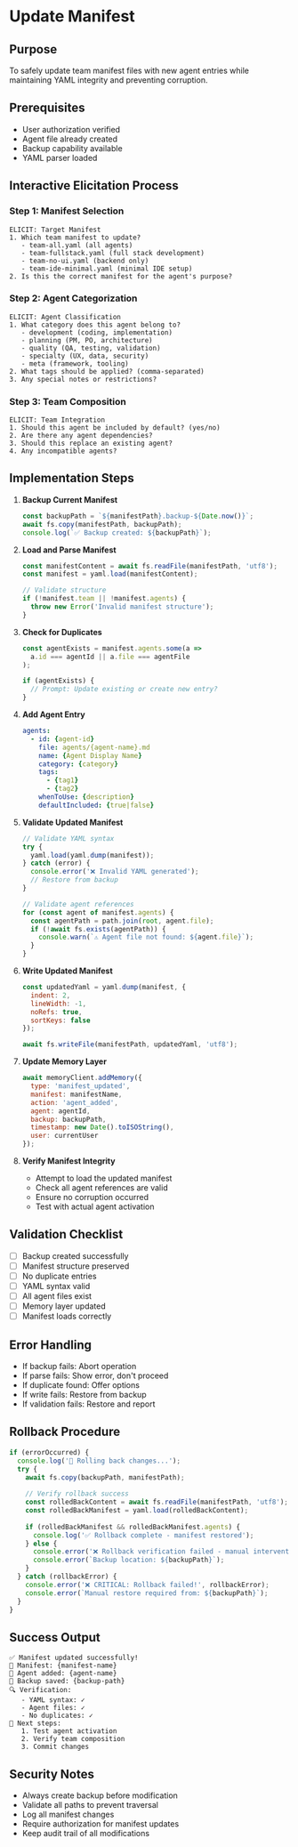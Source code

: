 # Update Manifest

## Purpose
To safely update team manifest files with new agent entries while maintaining YAML integrity and preventing corruption.

## Prerequisites
- User authorization verified
- Agent file already created
- Backup capability available
- YAML parser loaded

## Interactive Elicitation Process

### Step 1: Manifest Selection
```
ELICIT: Target Manifest
1. Which team manifest to update? 
   - team-all.yaml (all agents)
   - team-fullstack.yaml (full stack development)
   - team-no-ui.yaml (backend only)
   - team-ide-minimal.yaml (minimal IDE setup)
2. Is this the correct manifest for the agent's purpose?
```

### Step 2: Agent Categorization
```
ELICIT: Agent Classification
1. What category does this agent belong to?
   - development (coding, implementation)
   - planning (PM, PO, architecture)
   - quality (QA, testing, validation)
   - specialty (UX, data, security)
   - meta (framework, tooling)
2. What tags should be applied? (comma-separated)
3. Any special notes or restrictions?
```

### Step 3: Team Composition
```
ELICIT: Team Integration
1. Should this agent be included by default? (yes/no)
2. Are there any agent dependencies?
3. Should this replace an existing agent?
4. Any incompatible agents?
```

## Implementation Steps

1. **Backup Current Manifest**
   ```javascript
   const backupPath = `${manifestPath}.backup-${Date.now()}`;
   await fs.copy(manifestPath, backupPath);
   console.log(`✅ Backup created: ${backupPath}`);
   ```

2. **Load and Parse Manifest**
   ```javascript
   const manifestContent = await fs.readFile(manifestPath, 'utf8');
   const manifest = yaml.load(manifestContent);
   
   // Validate structure
   if (!manifest.team || !manifest.agents) {
     throw new Error('Invalid manifest structure');
   }
   ```

3. **Check for Duplicates**
   ```javascript
   const agentExists = manifest.agents.some(a => 
     a.id === agentId || a.file === agentFile
   );
   
   if (agentExists) {
     // Prompt: Update existing or create new entry?
   }
   ```

4. **Add Agent Entry**
   ```yaml
   agents:
     - id: {agent-id}
       file: agents/{agent-name}.md
       name: {Agent Display Name}
       category: {category}
       tags:
         - {tag1}
         - {tag2}
       whenToUse: {description}
       defaultIncluded: {true|false}
   ```

5. **Validate Updated Manifest**
   ```javascript
   // Validate YAML syntax
   try {
     yaml.load(yaml.dump(manifest));
   } catch (error) {
     console.error('❌ Invalid YAML generated');
     // Restore from backup
   }
   
   // Validate agent references
   for (const agent of manifest.agents) {
     const agentPath = path.join(root, agent.file);
     if (!await fs.exists(agentPath)) {
       console.warn(`⚠️ Agent file not found: ${agent.file}`);
     }
   }
   ```

6. **Write Updated Manifest**
   ```javascript
   const updatedYaml = yaml.dump(manifest, {
     indent: 2,
     lineWidth: -1,
     noRefs: true,
     sortKeys: false
   });
   
   await fs.writeFile(manifestPath, updatedYaml, 'utf8');
   ```

7. **Update Memory Layer**
   ```javascript
   await memoryClient.addMemory({
     type: 'manifest_updated',
     manifest: manifestName,
     action: 'agent_added',
     agent: agentId,
     backup: backupPath,
     timestamp: new Date().toISOString(),
     user: currentUser
   });
   ```

8. **Verify Manifest Integrity**
   - Attempt to load the updated manifest
   - Check all agent references are valid
   - Ensure no corruption occurred
   - Test with actual agent activation

## Validation Checklist
- [ ] Backup created successfully
- [ ] Manifest structure preserved
- [ ] No duplicate entries
- [ ] YAML syntax valid
- [ ] All agent files exist
- [ ] Memory layer updated
- [ ] Manifest loads correctly

## Error Handling
- If backup fails: Abort operation
- If parse fails: Show error, don't proceed
- If duplicate found: Offer options
- If write fails: Restore from backup
- If validation fails: Restore and report

## Rollback Procedure
```javascript
if (errorOccurred) {
  console.log('🔄 Rolling back changes...');
  try {
    await fs.copy(backupPath, manifestPath);
    
    // Verify rollback success
    const rolledBackContent = await fs.readFile(manifestPath, 'utf8');
    const rolledBackManifest = yaml.load(rolledBackContent);
    
    if (rolledBackManifest && rolledBackManifest.agents) {
      console.log('✅ Rollback complete - manifest restored');
    } else {
      console.error('❌ Rollback verification failed - manual intervention required');
      console.error(`Backup location: ${backupPath}`);
    }
  } catch (rollbackError) {
    console.error('❌ CRITICAL: Rollback failed!', rollbackError);
    console.error(`Manual restore required from: ${backupPath}`);
  }
}
```

## Success Output
```
✅ Manifest updated successfully!
📁 Manifest: {manifest-name}
🤖 Agent added: {agent-name}
📂 Backup saved: {backup-path}
🔍 Verification:
   - YAML syntax: ✓
   - Agent files: ✓
   - No duplicates: ✓
📝 Next steps:
   1. Test agent activation
   2. Verify team composition
   3. Commit changes
```

## Security Notes
- Always create backup before modification
- Validate all paths to prevent traversal
- Log all manifest changes
- Require authorization for manifest updates
- Keep audit trail of all modifications